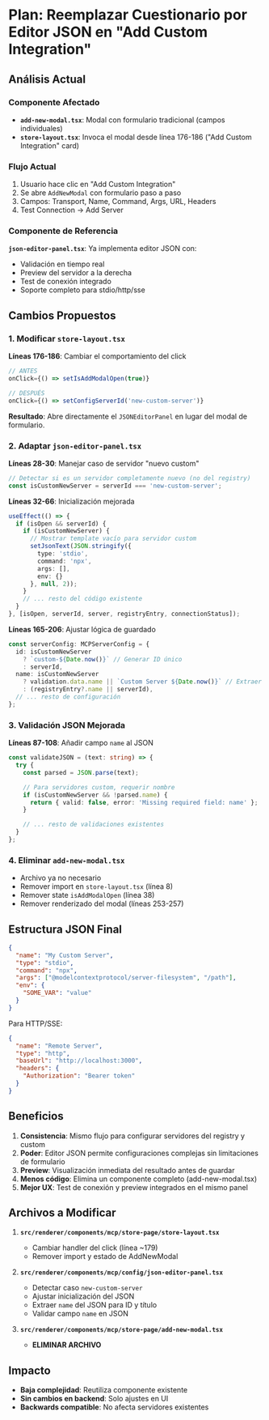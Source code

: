 # Plan: Reemplazar Cuestionario por Editor JSON en "Add Custom Integration"

## Análisis Actual

### Componente Afectado
- **`add-new-modal.tsx`**: Modal con formulario tradicional (campos individuales)
- **`store-layout.tsx`**: Invoca el modal desde línea 176-186 ("Add Custom Integration" card)

### Flujo Actual
1. Usuario hace clic en "Add Custom Integration"
2. Se abre `AddNewModal` con formulario paso a paso
3. Campos: Transport, Name, Command, Args, URL, Headers
4. Test Connection → Add Server

### Componente de Referencia
**`json-editor-panel.tsx`**: Ya implementa editor JSON con:
- Validación en tiempo real
- Preview del servidor a la derecha
- Test de conexión integrado
- Soporte completo para stdio/http/sse

## Cambios Propuestos

### 1. Modificar `store-layout.tsx`
**Líneas 176-186**: Cambiar el comportamiento del click

```typescript
// ANTES
onClick={() => setIsAddModalOpen(true)}

// DESPUÉS
onClick={() => setConfigServerId('new-custom-server')}
```

**Resultado**: Abre directamente el `JSONEditorPanel` en lugar del modal de formulario.

### 2. Adaptar `json-editor-panel.tsx`
**Líneas 28-30**: Manejar caso de servidor "nuevo custom"

```typescript
// Detectar si es un servidor completamente nuevo (no del registry)
const isCustomNewServer = serverId === 'new-custom-server';
```

**Líneas 32-66**: Inicialización mejorada

```typescript
useEffect(() => {
  if (isOpen && serverId) {
    if (isCustomNewServer) {
      // Mostrar template vacío para servidor custom
      setJsonText(JSON.stringify({
        type: 'stdio',
        command: 'npx',
        args: [],
        env: {}
      }, null, 2));
    }
    // ... resto del código existente
  }
}, [isOpen, serverId, server, registryEntry, connectionStatus]);
```

**Líneas 165-206**: Ajustar lógica de guardado

```typescript
const serverConfig: MCPServerConfig = {
  id: isCustomNewServer
    ? `custom-${Date.now()}` // Generar ID único
    : serverId,
  name: isCustomNewServer
    ? validation.data.name || `Custom Server ${Date.now()}` // Extraer del JSON
    : (registryEntry?.name || serverId),
  // ... resto de configuración
};
```

### 3. Validación JSON Mejorada
**Líneas 87-108**: Añadir campo `name` al JSON

```typescript
const validateJSON = (text: string) => {
  try {
    const parsed = JSON.parse(text);

    // Para servidores custom, requerir nombre
    if (isCustomNewServer && !parsed.name) {
      return { valid: false, error: 'Missing required field: name' };
    }

    // ... resto de validaciones existentes
  }
};
```

### 4. Eliminar `add-new-modal.tsx`
- Archivo ya no necesario
- Remover import en `store-layout.tsx` (línea 8)
- Remover state `isAddModalOpen` (línea 38)
- Remover renderizado del modal (líneas 253-257)

## Estructura JSON Final

```json
{
  "name": "My Custom Server",
  "type": "stdio",
  "command": "npx",
  "args": ["@modelcontextprotocol/server-filesystem", "/path"],
  "env": {
    "SOME_VAR": "value"
  }
}
```

Para HTTP/SSE:
```json
{
  "name": "Remote Server",
  "type": "http",
  "baseUrl": "http://localhost:3000",
  "headers": {
    "Authorization": "Bearer token"
  }
}
```

## Beneficios

1. **Consistencia**: Mismo flujo para configurar servidores del registry y custom
2. **Poder**: Editor JSON permite configuraciones complejas sin limitaciones de formulario
3. **Preview**: Visualización inmediata del resultado antes de guardar
4. **Menos código**: Elimina un componente completo (add-new-modal.tsx)
5. **Mejor UX**: Test de conexión y preview integrados en el mismo panel

## Archivos a Modificar

1. **`src/renderer/components/mcp/store-page/store-layout.tsx`**
   - Cambiar handler del click (línea ~179)
   - Remover import y estado de AddNewModal

2. **`src/renderer/components/mcp/config/json-editor-panel.tsx`**
   - Detectar caso `new-custom-server`
   - Ajustar inicialización del JSON
   - Extraer `name` del JSON para ID y título
   - Validar campo `name` en JSON

3. **`src/renderer/components/mcp/store-page/add-new-modal.tsx`**
   - **ELIMINAR ARCHIVO**

## Impacto
- **Baja complejidad**: Reutiliza componente existente
- **Sin cambios en backend**: Solo ajustes en UI
- **Backwards compatible**: No afecta servidores existentes
